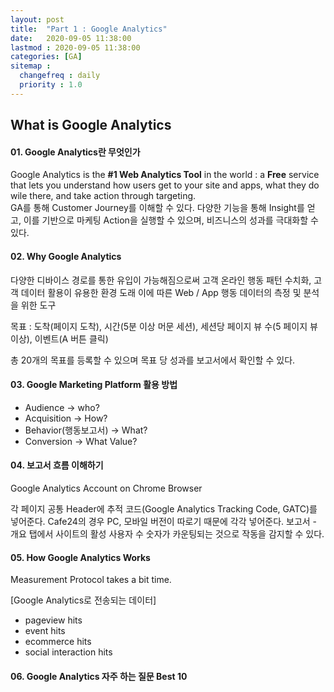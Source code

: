 ```yaml
---
layout: post
title:  "Part 1 : Google Analytics"
date:   2020-09-05 11:38:00 
lastmod : 2020-09-05 11:38:00
categories: [GA]
sitemap :
  changefreq : daily
  priority : 1.0
---
```


## What is Google Analytics
#### 01. Google Analytics란 무엇인가

Google Analytics is the **#1 Web Analytics Tool** in the world : a **Free** service that lets you understand how users get to your site and apps, what they do wile there, and take action through targeting.
<br>
GA를 통해 Customer Journey를 이해할 수 있다. 다양한 기능을 통해 Insight를 얻고, 이를 기반으로 마케팅 Action을 실행할 수 있으며, 비즈니스의 성과를 극대화할 수 있다.


#### 02. Why Google Analytics

다양한 디바이스 경로를 통한 유입이 가능해짐으로써 고객 온라인 행동 패턴 수치화, 고객 데이터 활용이 유용한 환경 도래
이에 따른 Web / App 행동 데이터의 측정 및 분석을 위한 도구

목표 : 
도착(페이지 도착), 시간(5분 이상 머문 세션), 세션당 페이지 뷰 수(5 페이지 뷰 이상), 이벤트(A 버튼 클릭)

총 20개의 목표를 등록할 수 있으며 목표 당 성과를 보고서에서 확인할 수 있다.


#### 03. Google Marketing Platform 활용 방법
+ Audience -> who?
+ Acquisition -> How?
+ Behavior(행동보고서) -> What?
+ Conversion -> What Value?

#### 04. 보고서 흐름 이해하기
Google Analytics Account on Chrome Browser


각 페이지 공통 Header에 추적 코드(Google Analytics Tracking Code, GATC)를 넣어준다.
Cafe24의 경우 PC, 모바일 버전이 따로기 때문에 각각 넣어준다.
보고서 - 개요 탭에서 사이트의 활성 사용자 수 숫자가 카운팅되는 것으로 작동을 감지할 수 있다.

#### 05. How Google Analytics Works
Measurement Protocol takes a bit time.

[Google Analytics로 전송되는 데이터]
+ pageview hits
+ event hits
+ ecommerce hits
+ social interaction hits

#### 06. Google Analytics 자주 하는 질문 Best 10





<div class="divider"></div>









